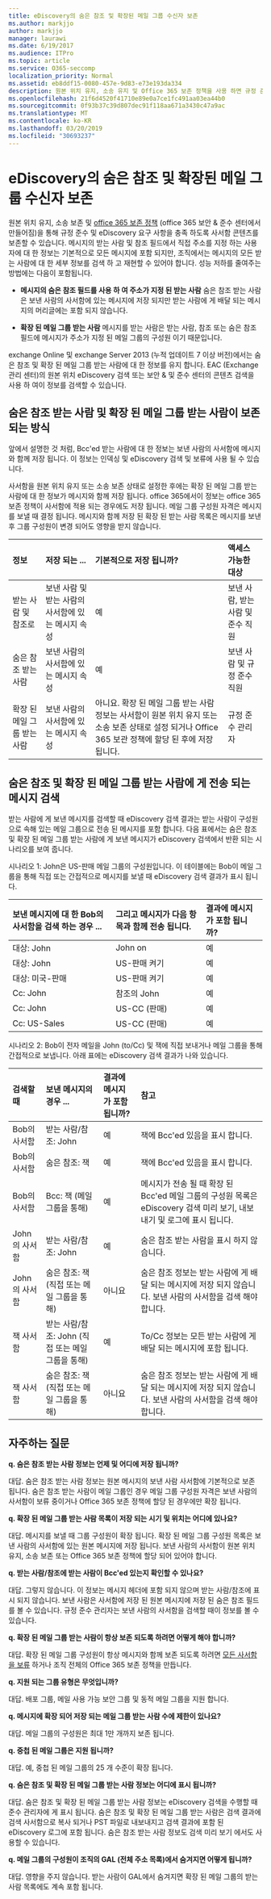 ```yaml
---
title: eDiscovery의 숨은 참조 및 확장된 메일 그룹 수신자 보존
ms.author: markjjo
author: markjjo
manager: laurawi
ms.date: 6/19/2017
ms.audience: ITPro
ms.topic: article
ms.service: O365-seccomp
localization_priority: Normal
ms.assetid: eb8ddf15-0080-457e-9d83-e73e193da334
description: 원본 위치 유지, 소송 유지 및 Office 365 보존 정책을 사용 하면 규정 준수 및 eDiscovery 요구 사항을 충족 하기 위해 사서함 콘텐츠를 보존할 수 있습니다.
ms.openlocfilehash: 21f6d4520f41710e89e0a7ce1fc491aa03ea44b0
ms.sourcegitcommit: 0f93b37c39d807dec91f118aa671a3430c47a9ac
ms.translationtype: MT
ms.contentlocale: ko-KR
ms.lasthandoff: 03/20/2019
ms.locfileid: "30693237"
---
```

# <a name="preserve-bcc-and-expanded-distribution-group-recipients-for-ediscovery"></a>eDiscovery의 숨은 참조 및 확장된 메일 그룹 수신자 보존
  
원본 위치 유지, 소송 보존 및 [office 365 보존 정책](http://go.microsoft.com/fwlink/?LinkID=827811) (office 365 보안 &amp; 준수 센터에서 만들어짐)을 통해 규정 준수 및 eDiscovery 요구 사항을 충족 하도록 사서함 콘텐츠를 보존할 수 있습니다. 메시지의 받는 사람 및 참조 필드에서 직접 주소를 지정 하는 사용자에 대 한 정보는 기본적으로 모든 메시지에 포함 되지만, 조직에서는 메시지의 모든 받는 사람에 대 한 세부 정보를 검색 하 고 재현할 수 있어야 합니다. 성능 저하를 줄여주는 방법에는 다음이 포함됩니다. 
  
- **메시지의 숨은 참조 필드를 사용 하 여 주소가 지정 된 받는 사람** 숨은 참조 받는 사람은 보낸 사람의 사서함에 있는 메시지에 저장 되지만 받는 사람에 게 배달 되는 메시지의 머리글에는 포함 되지 않습니다. 
    
- **확장 된 메일 그룹 받는 사람** 메시지를 받는 사람은 받는 사람, 참조 또는 숨은 참조 필드에 메시지가 주소가 지정 된 메일 그룹의 구성원 이기 때문입니다. 
    
exchange Online 및 exchange Server 2013 (누적 업데이트 7 이상 버전)에서는 숨은 참조 및 확장 된 메일 그룹 받는 사람에 대 한 정보를 유지 합니다. EAC (Exchange 관리 센터)의 원본 위치 eDiscovery 검색 또는 보안 &amp; 및 준수 센터의 콘텐츠 검색을 사용 하 여이 정보를 검색할 수 있습니다. 
  
## <a name="how-bcc-recipients-and-expanded-distribution-group-recipients-are-preserved"></a>숨은 참조 받는 사람 및 확장 된 메일 그룹 받는 사람이 보존 되는 방식
<a name="sectionSection0"> </a>

앞에서 설명한 것 처럼, Bcc'ed 받는 사람에 대 한 정보는 보낸 사람의 사서함에 메시지와 함께 저장 됩니다. 이 정보는 인덱싱 및 eDiscovery 검색 및 보류에 사용 될 수 있습니다. 
  
사서함을 원본 위치 유지 또는 소송 보존 상태로 설정한 후에는 확장 된 메일 그룹 받는 사람에 대 한 정보가 메시지와 함께 저장 됩니다. office 365에서이 정보는 office 365 보존 정책이 사서함에 적용 되는 경우에도 저장 됩니다. 메일 그룹 구성원 자격은 메시지를 보낼 때 결정 됩니다. 메시지와 함께 저장 된 확장 된 받는 사람 목록은 메시지를 보낸 후 그룹 구성원이 변경 되어도 영향을 받지 않습니다. 
  
|**정보**|**저장 되는 ...**|**기본적으로 저장 됩니까?**|**액세스 가능한 대상**|
|:-----|:-----|:-----|:-----|
|받는 사람 및 참조로  <br/> |보낸 사람 및 받는 사람의 사서함에 있는 메시지 속성  <br/> |예  <br/> |보낸 사람, 받는 사람 및 준수 직원  <br/> |
|숨은 참조 받는 사람  <br/> |보낸 사람의 사서함에 있는 메시지 속성  <br/> |예  <br/> |보낸 사람 및 규정 준수 직원  <br/> |
|확장 된 메일 그룹 받는 사람  <br/> |보낸 사람의 사서함에 있는 메시지 속성  <br/> |아니요. 확장 된 메일 그룹 받는 사람 정보는 사서함이 원본 위치 유지 또는 소송 보존 상태로 설정 되거나 Office 365 보관 정책에 할당 된 후에 저장 됩니다.  <br/> |규정 준수 관리자  <br/> |
   
## <a name="searching-for-messages-sent-to-bcc-and-expanded-distribution-group-recipients"></a>숨은 참조 및 확장 된 메일 그룹 받는 사람에 게 전송 되는 메시지 검색
<a name="sectionSection1"> </a>

받는 사람에 게 보낸 메시지를 검색할 때 eDiscovery 검색 결과는 받는 사람이 구성원으로 속해 있는 메일 그룹으로 전송 된 메시지를 포함 합니다. 다음 표에서는 숨은 참조 및 확장 된 메일 그룹 받는 사람에 게 보낸 메시지가 eDiscovery 검색에서 반환 되는 시나리오를 보여 줍니다.
  
시나리오 1: John은 US-판매 메일 그룹의 구성원입니다. 이 테이블에는 Bob이 메일 그룹을 통해 직접 또는 간접적으로 메시지를 보낼 때 eDiscovery 검색 결과가 표시 됩니다.
  
|**보낸 메시지에 대 한 Bob의 사서함을 검색 하는 경우 ...**|**그리고 메시지가 다음 항목과 함께 전송 됩니다.**|**결과에 메시지가 포함 됩니까?**|
|:-----|:-----|:-----|
|대상: John  <br/> |John on  <br/> |예  <br/> |
|대상: John  <br/> |US-판매 켜기  <br/> |예  <br/> |
|대상: 미국-판매  <br/> |US-판매 켜기  <br/> |예  <br/> |
|Cc: John  <br/> |참조의 John  <br/> |예  <br/> |
|Cc: John  <br/> |US-CC (판매)  <br/> |예  <br/> |
|Cc: US-Sales  <br/> |US-CC (판매)  <br/> |예  <br/> |
   
시나리오 2: Bob이 전자 메일을 John (to/Cc) 및 잭에 직접 보내거나 메일 그룹을 통해 간접적으로 보냅니다. 아래 표에는 eDiscovery 검색 결과가 나와 있습니다.
  
|**검색할 때**|**보낸 메시지의 경우 ...**|**결과에 메시지가 포함 됩니까?**|**참고**|
|:-----|:-----|:-----|:-----|
|Bob의 사서함  <br/> |받는 사람/참조: John  <br/> |예  <br/> |잭에 Bcc'ed 있음을 표시 합니다.  <br/> |
|Bob의 사서함  <br/> |숨은 참조: 잭  <br/> |예  <br/> |잭에 Bcc'ed 있음을 표시 합니다.  <br/> |
|Bob의 사서함  <br/> |Bcc: 잭 (메일 그룹을 통해)  <br/> |예  <br/> |메시지가 전송 될 때 확장 된 Bcc'ed 메일 그룹의 구성원 목록은 eDiscovery 검색 미리 보기, 내보내기 및 로그에 표시 됩니다.  <br/> |
|John의 사서함  <br/> |받는 사람/참조: John  <br/> |예  <br/> |숨은 참조 받는 사람을 표시 하지 않습니다.  <br/> |
|John의 사서함  <br/> |숨은 참조: 잭 (직접 또는 메일 그룹을 통해)  <br/> |아니요  <br/> |숨은 참조 정보는 받는 사람에 게 배달 되는 메시지에 저장 되지 않습니다. 보낸 사람의 사서함을 검색 해야 합니다.  <br/> |
|잭 사서함  <br/> |받는 사람/참조: John (직접 또는 메일 그룹을 통해)  <br/> |예  <br/> |To/Cc 정보는 모든 받는 사람에 게 배달 되는 메시지에 포함 됩니다.  <br/> |
|잭 사서함  <br/> |숨은 참조: 잭 (직접 또는 메일 그룹을 통해)  <br/> |아니요  <br/> |숨은 참조 정보는 받는 사람에 게 배달 되는 메시지에 저장 되지 않습니다. 보낸 사람의 사서함을 검색 해야 합니다.  <br/> |
   
## <a name="frequently-asked-questions"></a>자주하는 질문
<a name="sectionSection2"> </a>

 **q. 숨은 참조 받는 사람 정보는 언제 및 어디에 저장 됩니까?**
  
대답. 숨은 참조 받는 사람 정보는 원본 메시지의 보낸 사람 사서함에 기본적으로 보존 됩니다. 숨은 참조 받는 사람이 메일 그룹인 경우 메일 그룹 구성원 자격은 보낸 사람의 사서함이 보류 중이거나 Office 365 보존 정책에 할당 된 경우에만 확장 됩니다.
  
 **q. 확장 된 메일 그룹 받는 사람 목록이 저장 되는 시기 및 위치는 어디에 있나요?**
  
대답. 메시지를 보낼 때 그룹 구성원이 확장 됩니다. 확장 된 메일 그룹 구성원 목록은 보낸 사람의 사서함에 있는 원본 메시지에 저장 됩니다. 보낸 사람의 사서함이 원본 위치 유지, 소송 보존 또는 Office 365 보존 정책에 할당 되어 있어야 합니다.
  
 **q. 받는 사람/참조에 받는 사람이 Bcc'ed 있는지 확인할 수 있나요?**
  
대답. 그렇지 않습니다. 이 정보는 메시지 헤더에 포함 되지 않으며 받는 사람/참조에 표시 되지 않습니다. 보낸 사람은 사서함에 저장 된 원본 메시지에 저장 된 숨은 참조 필드를 볼 수 있습니다. 규정 준수 관리자는 보낸 사람의 사서함을 검색할 때이 정보를 볼 수 있습니다.
  
 **q. 확장 된 메일 그룹 받는 사람이 항상 보존 되도록 하려면 어떻게 해야 합니까?**
  
대답. 확장 된 메일 그룹 구성원이 항상 메시지와 함께 보존 되도록 하려면 [모든 사서함을 보류](http://technet.microsoft.com/library/4c141604-3210-44cc-b98e-f3e0f15613b8.aspx) 하거나 조직 전체의 Office 365 보존 정책을 만듭니다. 
  
 **q. 지원 되는 그룹 유형은 무엇입니까?**
  
대답. 배포 그룹, 메일 사용 가능 보안 그룹 및 동적 메일 그룹을 지원 합니다. 
  
 **q. 메시지에 확장 되어 저장 되는 메일 그룹 받는 사람 수에 제한이 있나요?**
  
대답. 메일 그룹의 구성원은 최대 1만 개까지 보존 됩니다.
  
 **q. 중첩 된 메일 그룹은 지원 됩니까?**
  
대답. 예, 중첩 된 메일 그룹의 25 개 수준이 확장 됩니다.
  
 **q. 숨은 참조 및 확장 된 메일 그룹 받는 사람 정보는 어디에 표시 됩니까?**
  
대답. 숨은 참조 및 확장 된 메일 그룹 받는 사람 정보는 eDiscovery 검색을 수행할 때 준수 관리자에 게 표시 됩니다. 숨은 참조 및 확장 된 메일 그룹 받는 사람은 검색 결과에 검색 사서함으로 복사 되거나 PST 파일로 내보내지고 검색 결과에 포함 된 eDiscovery 로그에 포함 됩니다. 숨은 참조 받는 사람 정보도 검색 미리 보기 에서도 사용할 수 있습니다.
  
 **q. 메일 그룹의 구성원이 조직의 GAL (전체 주소 목록)에서 숨겨지면 어떻게 됩니까?**
  
대답. 영향을 주지 않습니다. 받는 사람이 GAL에서 숨겨지면 확장 된 메일 그룹의 받는 사람 목록에도 계속 포함 됩니다.
  

